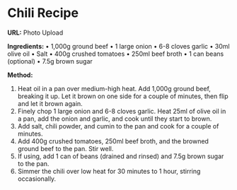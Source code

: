 # Chili Recipe

**URL:** Photo Upload


**Ingredients:**
• 1,000g ground beef
• 1 large onion
• 6-8 cloves garlic
• 30ml olive oil
• Salt
• 400g crushed tomatoes
• 250ml beef broth
• 1 can beans (optional)
• 7.5g brown sugar

**Method:**
1. Heat oil in a pan over medium-high heat. Add 1,000g ground beef, breaking it up. Let it brown on one side for a couple of minutes, then flip and let it brown again.
2. Finely chop 1 large onion and 6-8 cloves garlic. Heat 25ml of olive oil in a pan, add the onion and garlic, and cook until they start to brown.
3. Add salt, chili powder, and cumin to the pan and cook for a couple of minutes.
4. Add 400g crushed tomatoes, 250ml beef broth, and the browned ground beef to the pan. Stir well.
5. If using, add 1 can of beans (drained and rinsed) and 7.5g brown sugar to the pan.
6. Simmer the chili over low heat for 30 minutes to 1 hour, stirring occasionally.